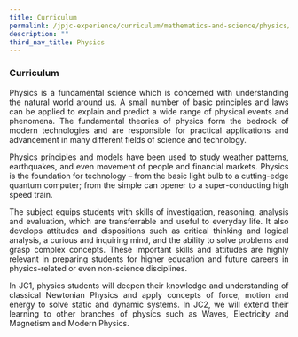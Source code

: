 ```yaml
---
title: Curriculum
permalink: /jpjc-experience/curriculum/mathematics-and-science/physics/curriculum/
description: ""
third_nav_title: Physics
---
```

### **Curriculum**
<div align=justify>
<p>
Physics is a fundamental science which is concerned with understanding the natural world around us. A small number of basic principles and laws can be applied to explain and predict a wide range of physical events and phenomena. The fundamental theories of physics form the bedrock of modern technologies and are responsible for practical applications and advancement in many different fields of science and technology.</p>

<p>
Physics principles and models have been used to study weather patterns, earthquakes, and even movement of people and financial markets. Physics is the foundation for technology – from the basic light bulb to a cutting-edge quantum computer; from the simple can opener to a super-conducting high speed train.</p>

<p>
The subject equips students with skills of investigation, reasoning, analysis and evaluation, which are transferrable and useful to everyday life. It also develops attitudes and dispositions such as critical thinking and logical analysis, a curious and inquiring mind, and the ability to solve problems and grasp complex concepts. These important skills and attitudes are highly relevant in preparing students for higher education and future careers in physics-related or even non-science disciplines.</p>

<p>
In JC1, physics students will deepen their knowledge and understanding of classical Newtonian Physics and apply concepts of force, motion and energy to solve static and dynamic systems. In JC2, we will extend their learning to other branches of physics such as Waves, Electricity and Magnetism and Modern Physics.</p>
</div>